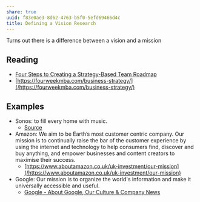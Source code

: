```yaml
---
share: true
uuid: f83e0ae3-8d62-4763-b5f0-5efd69466d4c
title: Defining a Vision Research
---
```

Turns out there is a difference between a vision and a mission

## Reading

* [Four Steps to Creating a Strategy-Based Team Roadmap](https://www.productplan.com/blog/strategy-based-roadmap/)
* [https://fourweekmba.com/business-strategy/](/https://fourweekmba.com/business-strategy/)

## Examples

* Sonos: to fill every home with music.
  * [Source](https://www.productplan.com/blog/strategy-based-roadmap/)
* Amazon: We aim to be Earth’s most customer centric company. Our mission is to continually raise the bar of the customer experience by using the internet and technology to help consumers find, discover and buy anything, and empower businesses and content creators to maximise their success.
  * [https://www.aboutamazon.co.uk/uk-investment/our-mission](/https://www.aboutamazon.co.uk/uk-investment/our-mission)
* Google: Our mission is to organize the world's information and make it universally accessible and useful.
  * [Google - About Google, Our Culture & Company News](https://about.google/)